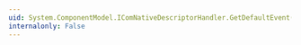 ```yaml
---
uid: System.ComponentModel.IComNativeDescriptorHandler.GetDefaultEvent(System.Object)
internalonly: False
---
```


